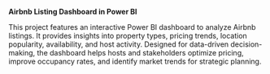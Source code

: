 **Airbnb Listing Dashboard in Power BI**

This project features an interactive Power BI dashboard to analyze Airbnb listings. It provides insights into property types, pricing trends, location popularity, availability, and host activity. Designed for data-driven decision-making, the dashboard helps hosts and stakeholders optimize pricing, improve occupancy rates, and identify market trends for strategic planning.
